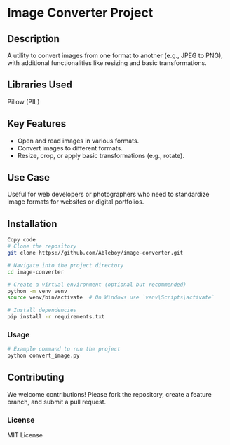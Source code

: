 # Image Converter Project

## Description

A utility to convert images from one format to another (e.g., JPEG to PNG), with additional functionalities like resizing and basic transformations.

## Libraries Used
Pillow (PIL)

## Key Features

- Open and read images in various formats.
- Convert images to different formats.
- Resize, crop, or apply basic transformations (e.g., rotate).

## Use Case

Useful for web developers or photographers who need to standardize image formats for websites or digital portfolios.

## Installation
``` bash
Copy code
# Clone the repository
git clone https://github.com/Ableboy/image-converter.git

# Navigate into the project directory
cd image-converter

# Create a virtual environment (optional but recommended)
python -m venv venv
source venv/bin/activate  # On Windows use `venv\Scripts\activate`

# Install dependencies
pip install -r requirements.txt
```

### Usage
``` bash
# Example command to run the project
python convert_image.py
```

## Contributing

We welcome contributions! Please fork the repository, create a feature branch, and submit a pull request.

### License

MIT License
